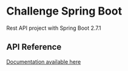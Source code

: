 # Challenge Spring Boot

Rest API project with Spring Boot 2.7.1

## API Reference

[Documentation available here](https://documenter.getpostman.com/view/9686079/UzR1JMqR)
